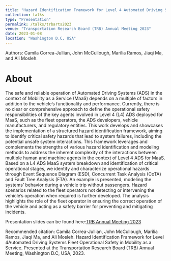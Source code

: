 ```yaml
---
title: "Hazard Identification Framework for Level 4 Automated Driving Systems Fleet Operational Safety in Mobility as a Service"
collection: talks
type: "Presentation"
permalink: /talks/trbarts2023
venue: "Transportation Research Board (TRB) Annual Meeting 2023"
date: 2023-01-08
location: "Washington D.C, USA"
---
```


Authors: Camila Correa-Jullian, John McCullough, Marilia Ramos, Jiaqi Ma, and Ali Mosleh.

About
======
The safe and reliable operation of Automated Driving Systems (ADS) in the context of Mobility as a Service (MaaS) depends on a multiple of factors in addition to the vehicle’s functionality and performance. Currently, there is no clear or comprehensive approach to define the operational safety responsibilities of the key agents involved in Level 4 (L4) ADS deployed for MaaS, such as the fleet operators, the ADS developers, vehicle manufacturers, and regulatory entities. This work develops and showcases the implementation of a structured hazard identification framework, aiming to identify critical safety hazards that lead to system failures, including the potential unsafe system interactions. This framework leverages and complements the strengths of various hazard identification and modeling methods to address the inherent complexity of the interactions between multiple human and machine agents in the context of Level 4 ADS for MaaS. Based on a L4 ADS MaaS system breakdown and identification of critical operational stages, we identify and characterize operational hazards through Event Sequence Diagram (ESD), Concurrent Task Analysis (CoTA) and Fault Tree Analysis (FTA). An example is presented, modeling the systems’ behavior during a vehicle trip without passengers. Hazard scenarios related to the fleet operators not detecting or intervening the vehicle’s operation when required is further developed. The analysis highlights the role of the fleet operator in ensuring the correct operation of the vehicle and acting as a safety barrier for preventing and mitigating incidents. 

Presentation slides can be found here:[TRB Annual Meeting 2023](https://github.com/user-attachments/files/17304162/TRB_2023_OpSafety_Framework.pdf)

Recommended citation: Camila Correa-Jullian, John McCullough, Marilia Ramos, Jiaqi Ma, and Ali Mosleh. Hazard Identification Framework for Level 4Automated Driving Systems Fleet Operational Safety in Mobility as a Service. Presented at the Transportation Research Board (TRB) Annual Meeting, Washington D.C, USA, 2023.
